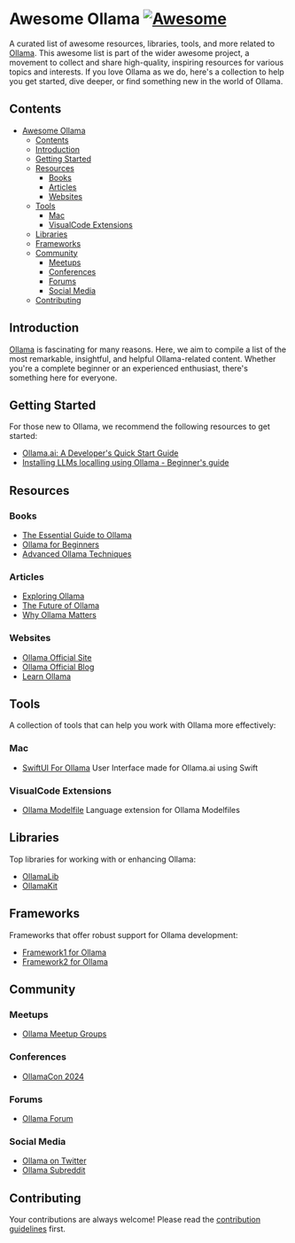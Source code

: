 Awesome Ollama [![Awesome](https://jaywcjlove.github.io/sb/ico/awesome.svg)](https://github.com/sindresorhus/awesome)
===

A curated list of awesome resources, libraries, tools, and more related to [Ollama](https://ollama.com/). This awesome list is part of the wider awesome project, a movement to collect and share high-quality, inspiring resources for various topics and interests. If you love Ollama as we do, here's a collection to help you get started, dive deeper, or find something new in the world of Ollama.

## Contents

- [Awesome Ollama ](#awesome-ollama-)
  - [Contents](#contents)
  - [Introduction](#introduction)
  - [Getting Started](#getting-started)
  - [Resources](#resources)
    - [Books](#books)
    - [Articles](#articles)
    - [Websites](#websites)
  - [Tools](#tools)
    - [Mac](#mac)
    - [VisualCode Extensions](#visualcode-extensions)
  - [Libraries](#libraries)
  - [Frameworks](#frameworks)
  - [Community](#community)
    - [Meetups](#meetups)
    - [Conferences](#conferences)
    - [Forums](#forums)
    - [Social Media](#social-media)
  - [Contributing](#contributing)

## Introduction

[Ollama]([link-to-ollama](https://ollama.com/)) is fascinating for many reasons. Here, we aim to compile a list of the most remarkable, insightful, and helpful Ollama-related content. Whether you're a complete beginner or an experienced enthusiast, there's something here for everyone.

## Getting Started

For those new to Ollama, we recommend the following resources to get started:

- [Ollama.ai: A Developer's Quick Start Guide](https://dev.to/jayantaadhikary/installing-llms-locally-using-ollama-beginners-guide-4gbi)
- [Installing LLMs localling using Ollama - Beginner's guide](https://dev.to/jayantaadhikary/installing-llms-locally-using-ollama-beginners-guide-4gbi)

## Resources

### Books

- [The Essential Guide to Ollama](link)
- [Ollama for Beginners](link)
- [Advanced Ollama Techniques](link)

### Articles

- [Exploring Ollama](link)
- [The Future of Ollama](link)
- [Why Ollama Matters](link)

### Websites

- [Ollama Official Site](https://ollama.com/)
- [Ollama Official Blog](https://ollama.com/blog)
- [Learn Ollama](link)

## Tools

A collection of tools that can help you work with Ollama more effectively:


### Mac

- [SwiftUI For Ollama](https://github.com/kghandour/Ollama-SwiftUI) User Interface made for Ollama.ai using Swift

### VisualCode Extensions

- [Ollama Modelfile](https://marketplace.visualstudio.com/items?itemName=technovangelist.ollamamodelfile) Language extension for Ollama Modelfiles

## Libraries

Top libraries for working with or enhancing Ollama:

- [OllamaLib](link)
- [OllamaKit](link)

## Frameworks

Frameworks that offer robust support for Ollama development:

- [Framework1 for Ollama](link)
- [Framework2 for Ollama](link)

## Community

### Meetups

- [Ollama Meetup Groups](link)

### Conferences

- [OllamaCon 2024](link)

### Forums

- [Ollama Forum](link)

### Social Media

- [Ollama on Twitter](link)
- [Ollama Subreddit](link)

## Contributing

Your contributions are always welcome! Please read the [contribution guidelines](CONTRIBUTING.md) first.